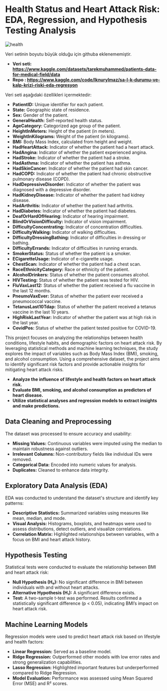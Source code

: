 # Health Status and Heart Attack Risk: EDA, Regression, and Hypothesis Testing Analysis

![health](https://github.com/user-attachments/assets/3c62c98f-a6f2-4591-9fe9-7a8894c418e7)


Veri setinin boyutu büyük olduğu için githuba eklenememiştir.
- **Veri seti: https://www.kaggle.com/datasets/tarekmuhammed/patients-data-for-medical-field/data**
- **Repo : https://www.kaggle.com/code/lknurylmaz/sa-l-k-durumu-ve-kalp-krizi-riski-eda-regresyon**

  
Veri seti aşağıdaki özellikleri içermektedir:

- **PatientID:** Unique identifier for each patient.
- **State:** Geographic state of residence.
- **Sex:** Gender of the patient.
- **GeneralHealth:** Self-reported health status.
- **AgeCategory:** Categorized age group of the patient.
- **HeightInMeters:** Height of the patient (in meters).
- **WeightInKilograms:** Weight of the patient (in kilograms).
- **BMI:** Body Mass Index, calculated from height and weight.
- **HadHeartAttack:** Indicator of whether the patient had a heart attack.
- **HadAngina:** Indicator of whether the patient experienced angina.
- **HadStroke:** Indicator of whether the patient had a stroke.
- **HadAsthma:** Indicator of whether the patient has asthma.
- **HadSkinCancer:** Indicator of whether the patient had skin cancer.
- **HadCOPD:** Indicator of whether the patient had chronic obstructive pulmonary disease (COPD).
- **HadDepressiveDisorder:** Indicator of whether the patient was diagnosed with a depressive disorder.
- **HadKidneyDisease:** Indicator of whether the patient had kidney disease.
- **HadArthritis:** Indicator of whether the patient had arthritis.
- **HadDiabetes:** Indicator of whether the patient had diabetes.
- **DeafOrHardOfHearing:** Indicator of hearing impairment.
- **BlindOrVisionDifficulty:** Indicator of vision impairment.
- **DifficultyConcentrating:** Indicator of concentration difficulties.
- **DifficultyWalking:** Indicator of walking difficulties.
- **DifficultyDressingBathing:** Indicator of difficulties in dressing or bathing.
- **DifficultyErrands:** Indicator of difficulties in running errands.
- **SmokerStatus:** Status of whether the patient is a smoker.
- **ECigaretteUsage:** Indicator of e-cigarette usage.
- **ChestScan:** Indicator of whether the patient had a chest scan.
- **RaceEthnicityCategory:** Race or ethnicity of the patient.
- **AlcoholDrinkers:** Status of whether the patient consumes alcohol.
- **HIVTesting:** Status of whether the patient was tested for HIV.
- **FluVaxLast12:** Status of whether the patient received a flu vaccine in the last 12 months.
- **PneumoVaxEver:** Status of whether the patient ever received a pneumococcal vaccine.
- **TetanusLast10Tdap:** Status of whether the patient received a tetanus vaccine in the last 10 years.
- **HighRiskLastYear:** Indicator of whether the patient was at high risk in the last year.
- **CovidPos:** Status of whether the patient tested positive for COVID-19.

This project focuses on analyzing the relationships between health conditions, lifestyle habits, and demographic factors on heart attack risk. By leveraging statistical methods and machine learning techniques, the study explores the impact of variables such as Body Mass Index (BMI), smoking, and alcohol consumption. Using a comprehensive dataset, the project aims to identify significant risk factors and provide actionable insights for mitigating heart attack risks.

- **Analyze the influence of lifestyle and health factors on heart attack risk.**
- **Evaluate BMI, smoking, and alcohol consumption as predictors of heart disease.**
- **Utilize statistical analyses and regression models to extract insights and make predictions.**


## Data Cleaning and Preprocessing

The dataset was processed to ensure accuracy and usability:

- **Missing Values:** Continuous variables were imputed using the median to maintain robustness against outliers.
- **Irrelevant Columns:** Non-contributory fields like individual IDs were removed.
- **Categorical Data:** Encoded into numeric values for analysis.
- **Duplicates:** Cleaned to enhance data integrity.
  
## Exploratory Data Analysis (EDA)

EDA was conducted to understand the dataset's structure and identify key patterns:

- **Descriptive Statistics:** Summarized variables using measures like mean, median, and mode.
- **Visual Analysis:** Histograms, boxplots, and heatmaps were used to assess distributions, detect outliers, and visualize correlations.
- **Correlation Matrix:** Highlighted relationships between variables, with a focus on BMI and heart attack history.
  
## Hypothesis Testing

Statistical tests were conducted to evaluate the relationship between BMI and heart attack risk:

- **Null Hypothesis (H₀):** No significant difference in BMI between individuals with and without heart attacks.
- **Alternative Hypothesis (H₁):** A significant difference exists.
- **Test:** A two-sample t-test was performed. Results confirmed a statistically significant difference (p < 0.05), indicating BMI’s impact on heart attack risk.
  
## Machine Learning Models

Regression models were used to predict heart attack risk based on lifestyle and health factors:

- **Linear Regression:** Served as a baseline model.
- **Ridge Regression:** Outperformed other models with low error rates and strong generalization capabilities.
- **Lasso Regression:** Highlighted important features but underperformed compared to Ridge Regression.
- **Model Evaluation:** Performance was assessed using Mean Squared Error (MSE) and R² scores.
